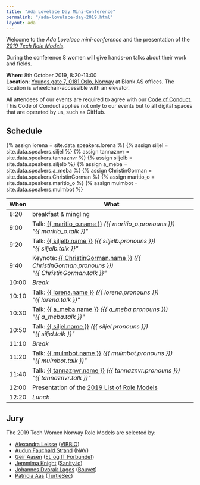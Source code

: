```yaml
---
title: "Ada Lovelace Day Mini-Conference"
permalink: "/ada-lovelace-day-2019.html"
layout: ada
---
```


Welcome to the _Ada Lovelace mini-conference_ and the presentation of the [_2019 Tech Role Models_](https://www.digi.no/artikler/patricia-aas-arrangerer-pris-for-kvinner-som-faktisk-jobber-i-it/471216).

During the conference 8 women will give hands-on talks about their work and fields.

**When**: 8th October 2019, 8:20-13:00  
**Location**: [Youngs gate 7, 0181 Oslo, Norway](https://goo.gl/maps/E5re8jL5EGzmPW5R7) at Blank AS offices. The location is wheelchair-accessible with an elevator.

All attendees of our events are required to agree with our [Code of Conduct](/code-of-conduct). This Code of Conduct applies not only to our events but to all digital spaces that are operated by us, such as GitHub.

## Schedule

{% assign lorena = site.data.speakers.lorena %}
{% assign siljel = site.data.speakers.siljel %}
{% assign tannaznvr = site.data.speakers.tannaznvr %}
{% assign siljelb = site.data.speakers.siljelb %}
{% assign a_meba = site.data.speakers.a_meba %}
{% assign ChristinGorman = site.data.speakers.ChristinGorman %}
{% assign maritio_o = site.data.speakers.maritio_o %}
{% assign mulmbot = site.data.speakers.mulmbot %}

| When  | What                                                                                                                                            |
| ----- | ----------------------------------------------------------------------------------------------------------------------------------------------- |
| 8:20  | breakfast &amp; mingling                                                                                                                        |
| 9:00  | Talk: [{{ maritio_o.name }}][maritio_o] <em class="pronouns">({{ maritio_o.pronouns }})</em><br>_"{{ maritio_o.talk }}"_                        |
| 9:20  | Talk: [{{ siljelb.name }}][siljelb] <em class="pronouns">({{ siljelb.pronouns }})</em><br>_"{{ siljelb.talk }}"_                                |
| 9:40  | Keynote: [{{ ChristinGorman.name }}][christingorman] <em class="pronouns">({{ ChristinGorman.pronouns }})</em><br>_"{{ ChristinGorman.talk }}"_ |
| 10:00 | _Break_                                                                                                                                         |
| 10:10 | Talk: [{{ lorena.name }}][lorena] <em class="pronouns">({{ lorena.pronouns }})</em><br>_"{{ lorena.talk }}"_                                    |
| 10:30 | Talk: [{{ a_meba.name }}][a_meba] <em class="pronouns">({{ a_meba.pronouns }})</em><br>_"{{ a_meba.talk }}"_                                    |
| 10:50 | Talk: [{{ siljel.name }}][siljel] <em class="pronouns">({{ siljel.pronouns }})</em><br>_"{{ siljel.talk }}"_                                    |
| 11:10 | _Break_                                                                                                                                         |
| 11:20 | Talk: [{{ mulmbot.name }}][mulmbot] <em class="pronouns">({{ mulmbot.pronouns }})</em><br>_"{{ mulmbot.talk }}"_                                |
| 11:40 | Talk: [{{ tannaznvr.name }}][tannaznvr] <em class="pronouns">({{ tannaznvr.pronouns }})</em><br>_"{{ tannaznvr.talk }}"_                        |
| 12:00 | Presentation of the [2019 List of Role Models]({{site.baseurl}}/tech-role-models-2019)                                                          |
| 12:20 | _Lunch_                                                                                                                                         |

[christingorman]: {{site.baseurl}}/role-models/2019/christin-gorman
[siljelb]: {{site.baseurl}}/speakers/silje-ljosland-bakke
[lorena]: {{site.baseurl}}/speakers/lorena-carthy
[siljel]: {{site.baseurl}}/speakers/silje-lærk
[a_meba]: {{site.baseurl}}/speakers/marta-paciorkowska
[tannaznvr]: {{site.baseurl}}/speakers/tannaz-n-roshandel
[maritio_o]: {{site.baseurl}}/speakers/marit-iren-rognli-tokle
[mulmbot]: {{site.baseurl}}/speakers/rikke-jansen

## Jury

The 2019 Tech Women Norway Role Models are selected by:

- [Alexandra Leisse](https://twitter.com/troubalex) ([VIBBIO](https://www.vibbio.com/))
- [Audun Fauchald Strand](https://twitter.com/audunstrand) ([NAV](https://www.nav.no/))
- [Geir Aasen](https://twitter.com/geiraasen) ([EL og IT Forbundet](https://elogit.no/))
- [Jemmima Knight](https://twitter.com/jemm1ma) ([Sanity.io](https://www.sanity.io/))
- [Johannes Dvorak Lagos](https://twitter.com/johanneslagos) ([Bouvet](https://www.bouvet.no/))
- [Patricia Aas](https://twitter.com/pati_gallardo) ([TurtleSec](https://turtlesec.no/))
